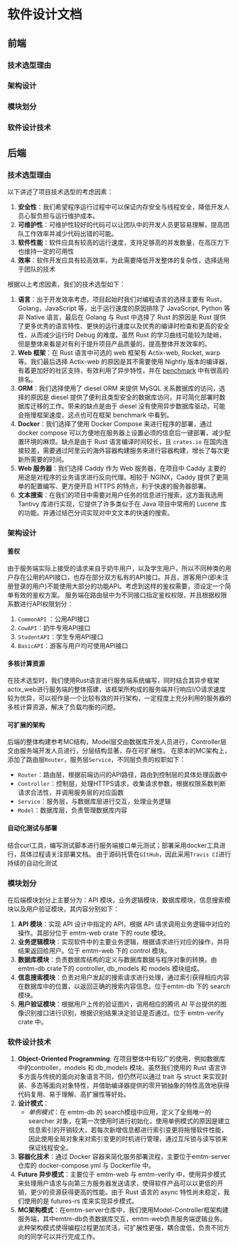 # 软件设计文档


## 前端

### 技术选型理由



### 架构设计




### 模块划分






### 软件设计技术






## 后端

### 技术选型理由

以下讲述了项目技术选型的考虑因素：

1. **安全性**：我们希望程序运行过程中可以保证内存安全与线程安全，降低开发人员心智负担与运行维护成本。
2. **可维护性**：可维护性较好的代码可以让团队中的开发人员更容易理解，提高团队工作效率并减少代码出错的可能。
3. **软件性能**：软件应具有较高的运行速度，支持足够高的并发数量，在高压力下也维持一定的可用性
4. **效率**：软件开发应具有较高效率，为此需要降低开发整体的复杂性，选择适用于团队的技术

根据以上考虑因素，我们的技术选型如下：

1. **语言**：出于开发效率考虑，项目起始时我们对编程语言的选择主要有 Rust，Golang，JavaScript 等，出于运行速度的原因排除了 JavaScript, Python 等非 Native 语言，最后在 Golang 与 Rust 中选择了 Rust 的原因是 Rust 提供了更多优秀的语言特性、更快的运行速度以及优秀的编译时检查和更高的安全性，从而减少运行时 Debug 的难度。虽然 Rust 的学习曲线可能较为陡峭，但是整体来看是对有利于提升项目产品质量的，提高整体开发效率的。
2. **Web 框架**：在 Rust 语言中可选的 web 框架有 Actix-web, Rocket, warp 等。我们最后选择 Actix-web 的原因是其不需要使用 Nightly 版本的编译器，有着更加好的社区支持，有效利用了异步特性，并在 [benchmark](https://www.techempower.com/benchmarks/#section=data-r17&hw=ph&test=query) 中有很高的排名。
3. **ORM**：我们选择使用了 diesel ORM 来提供 MySQL 关系数据库的访问，选择的原因是 diesel 提供了便利且类型安全的数据库访问，并可简化部署时数据库迁移的工作。带来的缺点是由于 diesel 没有使用异步数据库驱动，可能会拖慢框架速度，这点也可在框架 benchmark 中看到。
4. **Docker**：我们选择了使用 Docker Compose 来进行程序的部署，通过 docker compose 可以方便地在服务器上设置必须的信息后一键部署，减少配置环境的麻烦。缺点是由于 Rust 语言编译时间较长，且 `crates.io` 在国内连接较差，需要通过阿里云的海外容器构建服务来进行容器构建，增长了每次更新所需要的时间。
5. **Web 服务器**：我们选择 Caddy 作为 Web 服务器，在项目中 Caddy 主要的用途是对程序的业务请求进行反向代理。相较于 NGINX，Caddy 提供了更简单的配置编写、更方便开启 HTTPS 的特点，利于快速的服务器部署。
6. **文本搜索**：在我们的项目中需要对用户任务的信息进行搜索，这方面我选用 Tantivy 库进行实现，它提供了许多类似于在 Java 项目中常用的 Lucene 库的功能。并通过结巴分词实现对中文文本的快速的搜索。


### 架构设计

#### 鉴权

由于服务端实际上接受的请求来自于奶牛用户，以及学生用户，所以不同种类的用户存在公用的API接口，也存在部分双方私有的API接口。并且，游客用户(即未注册登录的用户)不能使用大部分的功能API。考虑到这样的鉴权需要，须设定一个简单有效的鉴权方案。
服务端在路由层中为不同接口指定鉴权权限，并且根据权限系数进行API权限划分：

1. `CommonAPI` ：公用API接口
2. `CowAPI`：奶牛专用API接口
3. `StudentAPI`：学生专用API接口
4. `BasicAPI`：游客与用户均可使用API接口


#### 多核计算资源

在技术选型时，我们使用Rust语言进行服务端系统编写，同时结合其异步框架actix_web进行服务端的整体搭建，该框架所构成的服务端并行响应I/O请求速度较为优异，可以视作是一个比较有效的并行架构，一定程度上充分利用的服务器的多核计算资源，解决了负载均衡的问题。


#### 可扩展的架构

后端的整体构建参考MC结构，Model层交由数据库开发人员进行，Controller层交由服务端开发人员进行，分层结构显著，存在可扩展性。
在原本的MC架构上，添加了路由层`Router`，服务层`Service`，不同层负责的权职如下：

* `Router`：路由层，根据前端访问的API路径，路由到控制层的具体处理函数中
* `Controller`：控制层，处理HTTPS请求，收集请求参数，根据权限系数判断请求合法性，并调用服务层的对应函数
* `Service`：服务层，与数据库层进行交互，处理业务逻辑
* `Model`：数据库层，负责管理数据库内容


#### 自动化测试与部署

结合curl工具，编写测试脚本进行服务端接口单元测试；部署采用docker工具进行，具体过程请关注部署文档。
由于源码托管在`GItHub`，因此采用`Travis CI`进行持续的自动化测试



### 模块划分

在后端模块划分上主要分为：API 模块，业务逻辑模块，数据库模块，信息搜索模块以及用户验证模块，其内容分别如下：

1. **API 模块**：实现 API 设计中指定的 API，根据 API 请求调用业务逻辑中对应的操作。其部分位于 emtm-web crate 下的 route 模块。
2. **业务逻辑模块**：实现软件中的主要业务逻辑，根据请求进行对应的操作，并将结果返回给用户。位于 emtm-web 下的 control 模块。
3. **数据库模块**：负责数据库结构的定义与数据库数据与程序对象的转换。由 emtm-db crate下的 controller, db_models 和 models 模块组成。
4. **信息搜索模块**：负责对用户发起的搜索请求进行处理，通过索引获得相应内容在数据库中的位置，以返回正确的搜索内容信息。位于emtm-db 下的 search 模块。
5. **用户验证模块**：根据用户上传的验证图片，调用相应的腾讯 AI 平台提供的图像识别接口进行识别，根据识别结果决定验证是否通过。位于 emtm-verify crate 中。

### 软件设计技术

1. **Object-Oriented Programming**: 在项目整体中有较广的使用，例如数据库中的controller，models 和 db_models 模块。虽然我们使用的 Rust 语言许多方面与传统的面向对象语言不同，但仍然可以通过 trait 与 struct 来实现封装、多态等面向对象特性，并借助编译器提供的零开销抽象的特性高效地获得代码复用、易于理解、高扩展性等好处。
2. **设计模式**：
   - *单例模式*：在 emtm-db 的 search模组中应用，定义了全局唯一的 searcher 对象，在第一次使用时进行初始化，使用单例模式的原因是建立信息索引的开销较大，若每次新增信息都进行索引变更将拖慢软件性能，因此使用全局对象来对索引变更的时机进行管理，通过互斥锁与读写锁来保证线程安全。
3. **容器化技术**：通过 Docker 容器来简化服务部署流程，主要位于emtm-server 仓库的 docker-compose.yml 与 Dockerfile 中。
4. **Future 异步模式**：主要位于 emtm-web 与 emtm-verify 中，使用异步模式来处理用户请求与向第三方服务器发送请求，使得软件产品可以以更低的开销，更少的资源获得更高的性能。由于 Rust 语言的 async 特性尚未稳定，我们使用的是 futures-rs 库来实现异步模式。
5. **MC架构模式**：在emtm-server仓库中，我们使用Model-Controller框架构建服务端，其中emtm-db负责数据库交互，emtm-web负责服务端逻辑业务。此种架构模式使得编程过程更加灵活，可扩展性更强，耦合度低，负责不同方向的同学可以并行完成工作。

